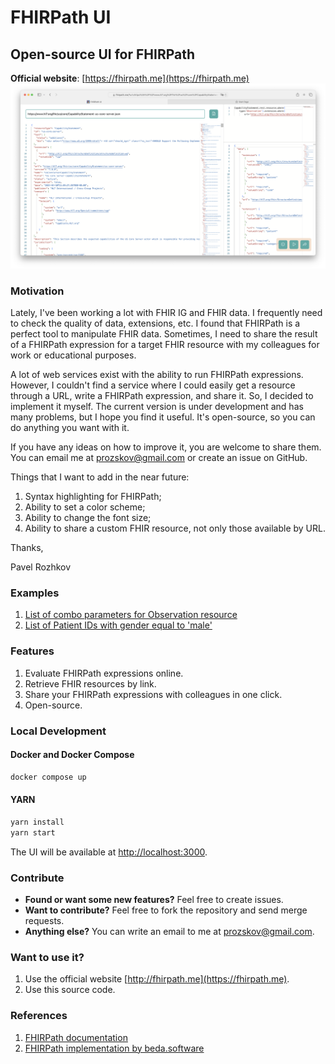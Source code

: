 # FHIRPath UI
## Open-source UI for FHIRPath
**Official website**: [https://fhirpath.me](https://fhirpath.me)
![FHIRPath UI](./ui-example-1.png)
### Motivation
Lately, I've been working a lot with FHIR IG and FHIR data. I frequently need to check the quality of data, extensions, etc. I found that FHIRPath is a perfect tool to manipulate FHIR data. Sometimes, I need to share the result of a FHIRPath expression for a target FHIR resource with my colleagues for work or educational purposes.

A lot of web services exist with the ability to run FHIRPath expressions. However, I couldn't find a service where I could easily get a resource through a URL, write a FHIRPath expression, and share it. So, I decided to implement it myself. The current version is under development and has many problems, but I hope you find it useful. It's open-source, so you can do anything you want with it.

If you have any ideas on how to improve it, you are welcome to share them. You can email me at prozskov@gmail.com or create an issue on GitHub.

Things that I want to add in the near future:
1. Syntax highlighting for FHIRPath;
2. Ability to set a color scheme;
3. Ability to change the font size;
4. Ability to share a custom FHIR resource, not only those available by URL.

Thanks,

Pavel Rozhkov
### Examples
1. [List of combo parameters for Observation resource](https://fhirpath.me?url=https%3A%2F%2Fwww.hl7.org%2Ffhir%2Fus%2Fcore%2FCapabilityStatement-us-core-server.json&expression=CapabilityStatement.rest.resource.where(%0A%20%20%20%20type%3D'Observation').extension.where(%0A%20%20%20%20%20%20%20%20url%3D'http%3A%2F%2Fhl7.org%2Ffhir%2FStructureDefinition%2Fcapabilitystatement-search-parameter-combination'))
2. [List of Patient IDs with gender equal to 'male'](https://fhirpath.me?url=https%3A%2F%2Fserver.fire.ly%2FPatient&expression=Bundle.entry.resource.where(gender%3D'male').id)
### Features
1. Evaluate FHIRPath expressions online.
2. Retrieve FHIR resources by link.
3. Share your FHIRPath expressions with colleagues in one click.
4. Open-source.
### Local Development
#### Docker and Docker Compose
```bash
docker compose up
```
#### YARN
```bash
yarn install
yarn start
```

The UI will be available at [http://localhost:3000](http://localhost:3000).

### Contribute
* **Found or want some new features?** Feel free to create issues.
* **Want to contribute?** Feel free to fork the repository and send merge requests.
* **Anything else?** You can write an email to me at prozskov@gmail.com.

### Want to use it?
1. Use the official website [http://fhirpath.me](https://fhirpath.me).
2. Use this source code.

### References
1. [FHIRPath documentation](https://build.fhir.org/fhirpath.html)
2. [FHIRPath implementation by beda.software](https://github.com/beda-software/fhirpath-py)
